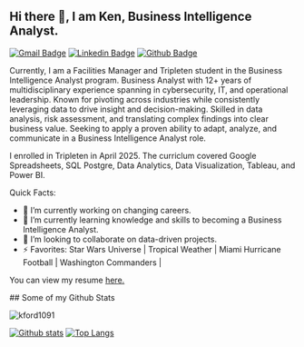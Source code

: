 ## Hi there 👋, I am Ken, Business Intelligence Analyst.
[![Gmail Badge](https://img.shields.io/badge/-kford1091@gmail.com-c14438?style=flat&logo=Gmail&logoColor=white&link=mailto:kford1091@gmail.com)](mailto:kford1091@gmail.com) 
[![Linkedin Badge](https://img.shields.io/badge/-kford1091@gmail.com-0072b1?style=flat&logo=Linkedin&logoColor=white&link=https://www.linkedin.com/in/kford1091@gmail.com/)](https://www.linkedin.com/in/kford1091@gmail.com/) [![Github Badge](https://img.shields.io/badge/-kford1091-grey?style=flat&logo=github&logoColor=white&link=https://github.com/kford1091/)](https://www.github.com/kford1091/) <p align='left'>Currently, I am a Facilities Manager and Tripleten student in the Business Intelligence Analyst program.  Business Analyst with 12+ years of multidisciplinary experience spanning in cybersecurity, IT, and operational leadership. Known for pivoting across industries while consistently leveraging data to drive insight and decision-making. Skilled in data analysis, risk assessment, and translating complex findings into clear business value. Seeking to apply a proven ability to adapt, analyze, and communicate in a Business Intelligence Analyst role.</p>

I enrolled in Tripleten in April 2025.  The curriclum covered Google Spreadsheets, SQL Postgre, Data Analytics, Data Visualization, Tableau, and Power BI.

Quick Facts:

- 🔭 I’m currently working on changing careers.
- 🌱 I’m currently learning knowledge and skills to becoming a Business Intelligence Analyst.
- 👯 I’m looking to collaborate on data-driven projects.     
- ⚡ Favorites: Star Wars Universe | Tropical Weather | Miami Hurricane Football | Washington Commanders | 



<p align='left'> You can view my resume <a href='https://docs.google.com/document/d/1nuPD04_06NKkdDGSmYPhAZnsTbeFx_1OPL8Yv8D9mOI/edit?usp=sharing ' target=_blank><u>here</u>.</a></p>
## Some of my Github Stats
<p align=left> <img src=https://komarev.com/ghpvc/?username=kford1091 alt=kford1091 /> </p>

[![Github stats](https://github-readme-stats.vercel.app/api?username=kford1091&show_icons=true&include_all_commits=true)](https://github.com/kford1091/github-readme-stats)
[![Top Langs](https://github-readme-stats.vercel.app/api/top-langs/?username=kford1091&layout=compact)](https://github.com/kford1091/github-readme-stats)


<!--
**kford1091/kford1091** is a ✨ _special_ ✨ repository because its `README.md` (this file) appears on your GitHub profile.




-->
